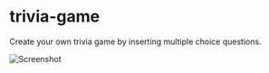 # trivia-game

Create your own trivia game by inserting multiple choice questions.

![Screenshot](https://i.imgur.com/FIvx2H9.jpg)